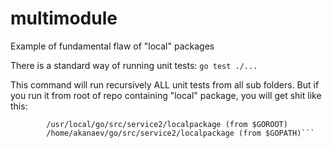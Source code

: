 # multimodule

Example of fundamental flaw of "local" packages

There is a standard way of running unit tests: ```go test ./...```

This command will run recursively ALL unit tests from all sub folders. But if you run it from root of repo
containing "local" package, you will get shit like this:

```service2/main.go:5:2: cannot find package "service2/localpackage" in any of:
        /usr/local/go/src/service2/localpackage (from $GOROOT)
        /home/akanaev/go/src/service2/localpackage (from $GOPATH)```
